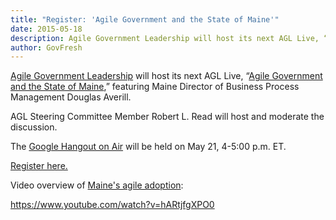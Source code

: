 ```yaml
---
title: "Register: 'Agile Government and the State of Maine'"
date: 2015-05-18
description: Agile Government Leadership will host its next AGL Live, “Agile Government and the State of Maine,” featuring Maine Director of Business Process Management Douglas Averill.
author: GovFresh
---
```


<a href="http://agilegovernmentleaders.org">Agile Government Leadership</a> will host its next AGL Live, “<a href="http://www.eventbrite.com/e/agile-government-and-the-state-of-maine-tickets-17031049327">Agile Government and the State of Maine</a>,” featuring Maine Director of Business Process Management Douglas Averill. 

AGL Steering Committee Member Robert L. Read will host and moderate the discussion.

The <a href="https://plus.google.com/events/cd8k1khlrqglarvm6injf92ciqs">Google Hangout on Air</a> will be held on May 21, 4-5:00 p.m. ET.

<a href="http://www.agilegovleaders.org/live/">Register here.</a>

Video overview of <a href="http://www.agilegovleaders.org/maine-we-are-agile/">Maine's agile adoption</a>:

https://www.youtube.com/watch?v=hARtjfgXPO0
